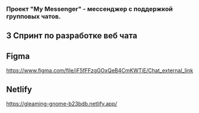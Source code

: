 ### Проект "My Messenger" - мессенджер с поддержкой групповых чатов.
## 3 Спринт по разработке веб чата

## Figma 
https://www.figma.com/file/jF5fFFzgGOxQeB4CmKWTiE/Chat_external_link

## Netlify
https://gleaming-gnome-b23bdb.netlify.app/
